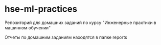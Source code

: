 # hse-ml-practices
Репозиторий для домашних заданий по курсу "Инженерные практики в машинном обучении"

Отчеты по домашним заданиям находятся в папке reports
